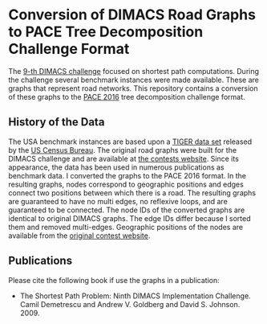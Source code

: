 # Conversion of DIMACS Road Graphs to PACE Tree Decomposition Challenge Format

The [9-th DIMACS challenge](http://www.dis.uniroma1.it/challenge9/download.shtml) focused on shortest path computations. During the challenge several benchmark instances were made available. These are graphs that represent road networks. This repository contains a conversion of these graphs to the [PACE 2016](https://pacechallenge.wordpress.com/track-a-treewidth/) tree decomposition challenge format.

## History of the Data

The USA benchmark instances are based upon a [TIGER data set](http://www2.census.gov/geo/tiger/) released by the [US Census Bureau](http://www.census.gov/). The original road graphs were built for the DIMACS challenge and are available at [the contests website](http://www.dis.uniroma1.it/challenge9/download.shtml). Since its appearance, the data has been used in numerous publications as benchmark data. I converted the graphs to the PACE 2016 format. In the resulting graphs, nodes correspond to geographic positions and edges connect two positions between which there is a road. The resulting graphs are guaranteed to have no multi edges, no reflexive loops, and are guaranteed to be connected. The node IDs of the converted graphs are identical to original DIMACS graphs. The edge IDs differ because I sorted them and removed multi-edges. Geographic positions of the nodes are available from the [original contest website](http://www.dis.uniroma1.it/challenge9/download.shtml).

## Publications

Please cite the following book if use the graphs in a publication:

* The Shortest Path Problem: Ninth DIMACS Implementation Challenge.
  Camil Demetrescu and Andrew V. Goldberg and David S. Johnson.
  2009.

